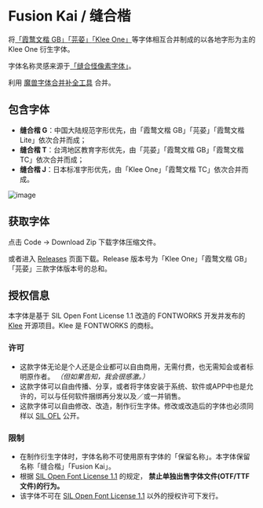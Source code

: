 # Fusion Kai / 缝合楷
将[「霞鹜文楷 GB」](https://github.com/lxgw/LxgwWenkaiGB)[「芫荽」](https://github.com/ButTaiwan/iansui)[「Klee One」](https://github.com/fontworks-fonts/Klee)等字体相互合并制成的以各地字形为主的 Klee One 衍生字体。

字体名称灵感来源于[「缝合怪像素字体」](https://github.com/TakWolf/fusion-pixel-font)。

利用 [魔兽字体合并补全工具](https://github.com/nowar-fonts/Warcraft-Font-Merger) 合并。

## 包含字体
- **缝合楷 G**：中国大陆规范字形优先，由「霞鹜文楷 GB」「芫荽」「霞鹜文楷 Lite」依次合并而成；
- **缝合楷 T**：台湾地区教育字形优先，由「芫荽」「霞鹜文楷 GB」「霞鹜文楷 TC」依次合并而成；
- **缝合楷 J**：日本标准字形优先，由「Klee One」「霞鹜文楷 TC」依次合并而成。

![image](https://user-images.githubusercontent.com/51902309/189492198-1a5b579e-4cc9-4f4c-9f0b-cf069d813b3a.png)

## 获取字体

点击 Code -> Download Zip 下载字体压缩文件。

或者进入 [Releases](https://github.com/lxgw/FusionKai/releases) 页面下载。Release 版本号为「Klee One」「霞鹜文楷 GB」「芫荽」三款字体版本号的总和。

## 授权信息

本字体是基于 SIL Open Font License 1.1 改造的 FONTWORKS 开发并发布的 [Klee](https://github.com/fontworks-fonts/Klee) 开源项目。Klee 是 FONTWORKS 的商标。

### 许可

- 这款字体无论是个人还是企业都可以自由商用，无需付费，也无需知会或者标明原作者。 *（但如果告知，我会很感激。）*
- 这款字体可以自由传播、分享，或者将字体安装于系统、软件或APP中也是允许的，可以与任何软件捆绑再分发以及／或一并销售。
- 这款字体可以自由修改、改造，制作衍生字体。修改或改造后的字体也必须同样以 [SIL OFL](https://scripts.sil.org/OFL) 公开。

### 限制

- 在制作衍生字体时，字体名称不可使用原有字体的「保留名称」。本字体保留名称「缝合楷」「Fusion Kai」。
- 根据 [SIL Open Font License 1.1](https://scripts.sil.org/OFL) 的规定， **禁止单独出售字体文件(OTF/TTF文件)的行为。**
- 该字体不可在 [SIL Open Font License 1.1](https://scripts.sil.org/OFL) 以外的授权许可下发行。

